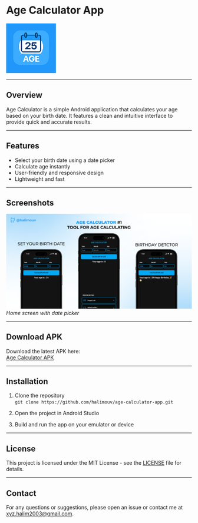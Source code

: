 # Age Calculator App

![App Icon](assets/app_icon.png)

---

## Overview
Age Calculator is a simple Android application that calculates your age based on your birth date. It features a clean and intuitive interface to provide quick and accurate results.

---

## Features
- Select your birth date using a date picker
- Calculate age instantly
- User-friendly and responsive design
- Lightweight and fast

---

## Screenshots

![App Preview](assets/screenshot-app.png)  
*Home screen with date picker*

---


## Download APK

Download the latest APK here:  
[Age Calculator APK](assets/age-calculator.apk)

---

## Installation
1. Clone the repository  
   `git clone https://github.com/halimouv/age-calculator-app.git`

2. Open the project in Android Studio  
3. Build and run the app on your emulator or device

---

## License
This project is licensed under the MIT License - see the [LICENSE](LICENSE) file for details.

---

## Contact
For any questions or suggestions, please open an issue or contact me at xyz.halim2003@gmail.com.
